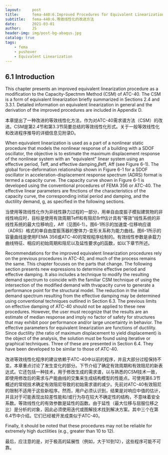 ```yaml
---
layout:     post
title:      fema-440:6.Improved Procedures for Equivalent Linearization
subtitle:   fema-440:6.等效线性化的改进方法
date:       2021-03-01
author:     JS
header-img: img/post-bg-abaqus.jpg
catalog: true
tags:
    - fema
    - pushover
    - Equivalent Linearization
---
```


## 6.1 Introduction

This chapter presents an improved equivalent linearization procedure as a modification to the Capacity-Spectmm Method (CSM) of ATC-40. The CSM is a form of equivalent linearization briefly summarized in Sections 2.4 and 3.3.1. Detailed information on equivalent linearization in general and the derivation of the improved procedures are included in Appendix D.

本章提出了一种改进的等效线性化方法，作为对ATC-40需求谱方法（CSM）的改进。CSM是第2.4节和第3.3节简要总结的等效线性化形式。关于一般等效线性化和改进程序推导的详细信息见附录D。

When equivalent linearization is used as a part of a nonlinear static procedure that models the nonlinear response of a building with a SDOF oscillator, the objective is to estimate the maximum displacement response of the nonlinear system with an "equivalent" linear system using an effective period, Teff, and effective damping,$\beta$eff, Aff (see Figure 6-1). The global force-deformation relationship shown in Figure 6-1 for a SDOF oscillator in acceleration-displacement response spectrum (ADRS) format is termed a capacity curve. The capacity curve shown in Figure 6-1 is developed using the conventional procedures of FEMA 356 or ATC-40. The effective linear parameters are ftnctions of the characteristics of the capacity curve, the corresponding initial period and damping, and the ductility demand, g, as specified in the following sections.

当使用等效线性化作为非线性静力过程的一部分，用单自由度振子模拟建筑物的非线性响应时，目标是使用有效周期Teff和有阻尼ßrff估计具有“等效”线性系统的非线性系统的最大位移响应，Aff（见图6-1）。图6-1所示的加速度-位移响应谱（ADRS）格式的单自由度振荡器的整体力-变形关系称为能力曲线。图6-1所示的容量曲线是使用FEMA 356或ATC-40的常规程序绘制的。有效线性参数是承载力曲线特征、相应的初始周期和阻尼以及延性要求g的函数，如以下章节所述。

Recommendations for the improved equivalent linearization procedures rely on the previous procedures in ATC-40, and much of the process remains the same. This chapter focuses on the parts that change. The following section presents new expressions to determine effective period and effective damping. It also includes a technique to modify the resulting demand spectrum to coincide with the familiar CSM technique of using the intersection of the modified demand with thvapacity curve to generate a performance point for the structural model. The reduction in the initial demand spectrum resulting from the effective damping may be determined using conventional techniques outlined in Section 6.3. The previous limits on effective damping of ATC-40 should not be applied to these new procedures. However, the user must recognize that the results are an estimate of median response and imply no factor of safety for structures that may exhibit poor performance and/or large uncertainty in behavior. The effective parameters for equivalent linearization are functions of ductility. Since ductility (the ratio of maximum displacement to yield displacement) is the object of the analysis, the solution must be found using iterative or graphical techniques. Three of these are presented in Section 6.4. They have been developed to be similar to those of ATC-40.

改进等效线性化程序的建议依赖于ATC-40中以前的程序，并且大部分过程保持不变。本章重点讨论了发生变化的部分。下节介绍了确定有效周期和有效阻尼的新表达式。它还包括一种技术，用于修改生成的需求谱，以与熟悉的CSM技术一致，即使用修改后的需求与产能曲线的交集来生成结构模型的性能点。可使用第6.3节概述的常规技术确定有效阻尼导致的初始需求谱的减少。先前对ATC-40有效阻尼的限制不适用于这些新程序。然而，用户必须认识到，结果是对响应中值的估计，并且对于可能表现出较差性能和/或行为存在较大不确定性的结构，不意味着安全系数。等效线性化的有效参数是延性的函数。由于延性（最大位移与屈服位移之比）是分析的对象，因此必须使用迭代或图解技术找到解决方案。其中三个在第6.4节中介绍。它们已经被开发成类似于ATC-40。

Finally, it should be noted that these procedures may not be reliable for extremely high ductilities (e.g., greater than 10 to 12).

最后，应注意的是，对于极高的延展性（例如，大于10到12），这些程序可能不可靠。



